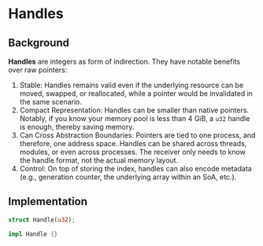 # Handles

## Background

**Handles** are integers as form of indirection. They have notable benefits over raw pointers: 
1. Stable: Handles remains valid even if the underlying resource can be moved, swapped, or reallocated, while a pointer would be invalidated in the same scenario.
2. Compact Representation: Handles can be smaller than native pointers. Notably, if you know your memory pool is less than 4 GiB, a `u32` handle is enough, thereby saving memory.
3. Can Cross Abstraction Boundaries: Pointers are tied to one process, and therefore, one address space. Handles can be shared across threads, modules, or even across processes. The receiver only needs to know the handle format, not the actual memory layout.
4. Control: On top of storing the index, handles can also encode metadata (e.g., generation counter, the underlying array within an SoA, etc.). 

## Implementation 

```rust
struct Handle(u32);

impl Handle {}
```
